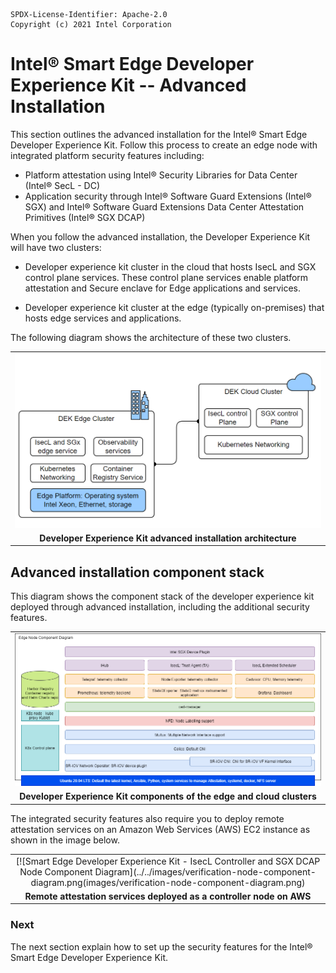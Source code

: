 ```text
SPDX-License-Identifier: Apache-2.0
Copyright (c) 2021 Intel Corporation
```

# Intel® Smart Edge Developer Experience Kit -- Advanced Installation

This section outlines the advanced installation for the Intel® Smart Edge Developer Experience Kit. Follow this process to create an edge node with integrated platform security features including:

- Platform attestation using Intel® Security Libraries for Data Center (Intel® SecL - DC)
- Application security through Intel® Software Guard Extensions (Intel® SGX) and Intel® Software Guard Extensions Data Center Attestation Primitives (Intel® SGX DCAP)

When you follow the advanced installation, the Developer Experience Kit will have two clusters:

- Developer experience kit cluster in the cloud that hosts IsecL and SGX control plane services. These control plane services enable platform attestation and Secure enclave for Edge applications and services. 

- Developer experience kit cluster at the edge (typically on-premises) that hosts edge services and applications. 

The following diagram shows the architecture of these two clusters.

|      |
| :--: |
| [![Smart Edge Developer Experience Kit - Deployment Diagram](../../images/dek-deploy.png)](images/dek-deploy.png) |
|<b> Developer Experience Kit advanced installation architecture</b>| 


## Advanced installation component stack

This diagram shows the component stack of the developer experience kit deployed through advanced installation, including the additional security features.

|      |
| :--: |
| [![Smart Edge Developer Experience Kit - Edge Node Component Diagram](../../images/dek-node-component-diagram.png)](images/dek-node-component-diagram.png) |
| <b>Developer Experience Kit components of the edge and cloud clusters</b> |

The integrated security features also require you to deploy remote attestation services on an Amazon Web Services (AWS) EC2 instance as shown in the image below. 

|      |
| :--: |
| [![Smart Edge Developer Experience Kit - IsecL Controller and SGX DCAP Node Component Diagram](../../images/verification-node-component-diagram.png(images/verification-node-component-diagram.png) |
|<b> Remote attestation services deployed as a controller node on AWS</b> |

### Next

The next section explain how to set up the security features for the Intel® Smart Edge Developer Experience Kit. 



